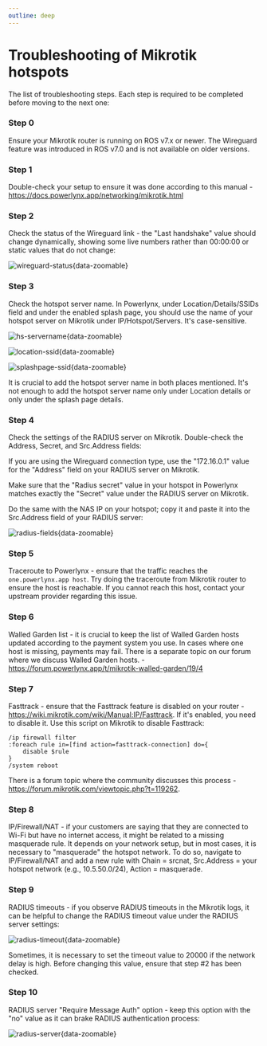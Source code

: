 ```yaml
---
outline: deep
---
```


# Troubleshooting of Mikrotik hotspots

The list of troubleshooting steps. Each step is required to be completed before moving to the next one:

### Step 0
Ensure your Mikrotik router is running on ROS v7.x or newer. The Wireguard feature was introduced in ROS v7.0 and is not available on older versions.

### Step 1 
Double-check your setup to ensure it was done according to this manual - https://docs.powerlynx.app/networking/mikrotik.html

### Step 2 
Check the status of the Wireguard link - the "Last handshake" value should change dynamically, showing some live numbers rather than 00:00:00 or static values that do not change:

![wireguard-status](images/wg-status.png){data-zoomable}

### Step 3
Check the hotspot server name. In Powerlynx, under Location/Details/SSIDs field and under the enabled splash page, you should use the name of your hotspot server on Mikrotik under IP/Hotspot/Servers. It's case-sensitive.

![hs-servername](images/hs-server-name.png){data-zoomable}

![location-ssid](images/mikrotik_location_ssid.png){data-zoomable}

![splashpage-ssid](images/mikrotik_splashpage_ssid.png){data-zoomable}

It is crucial to add the hotspot server name in both places mentioned. It's not enough to add the hotspot server name only under Location details or only under the splash page details.

### Step 4 
Check the settings of the RADIUS server on Mikrotik. Double-check the Address, Secret, and Src.Address fields:

If you are using the Wireguard connection type, use the "172.16.0.1" value for the "Address" field on your RADIUS server on Mikrotik.

Make sure that the "Radius secret" value in your hotspot in Powerlynx matches exactly the "Secret" value under the RADIUS server on Mikrotik.

Do the same with the NAS IP on your hotspot; copy it and paste it into the Src.Address field of your RADIUS server:

![radius-fields](images/radius-fields.png){data-zoomable}

### Step 5 
Traceroute to Powerlynx - ensure that the traffic reaches the `one.powerlynx.app host`. Try doing the traceroute from Mikrotik router to ensure the host is reachable. If you cannot reach this host, contact your upstream provider regarding this issue.

### Step 6 
Walled Garden list - it is crucial to keep the list of Walled Garden hosts updated according to the payment system you use. In cases where one host is missing, payments may fail. There is a separate topic on our forum where we discuss Walled Garden hosts. - https://forum.powerlynx.app/t/mikrotik-walled-garden/19/4

### Step 7
Fasttrack - ensure that the Fasttrack feature is disabled on your router - https://wiki.mikrotik.com/wiki/Manual:IP/Fasttrack. If it's enabled, you need to disable it. 
Use this script on Mikrotik to disable Fasttrack:

```
/ip firewall filter
:foreach rule in=[find action=fasttrack-connection] do={
    disable $rule
}
/system reboot
```

There is a forum topic where the community discusses this process - https://forum.mikrotik.com/viewtopic.php?t=119262.

### Step 8 
IP/Firewall/NAT - if your customers are saying that they are connected to Wi-Fi but have no internet access, it might be related to a missing masquerade rule. It depends on your network setup, but in most cases, it is necessary to "masquerade" the hotspot network. To do so, navigate to IP/Firewall/NAT and add a new rule with Chain = srcnat, Src.Address = your hotspot network (e.g., 10.5.50.0/24), Action = masquerade.

### Step 9 
RADIUS timeouts - if you observe RADIUS timeouts in the Mikrotik logs, it can be helpful to change the RADIUS timeout value under the RADIUS server settings:

![radius-timeout](images/radius-timeout.png){data-zoomable}

Sometimes, it is necessary to set the timeout value to 20000 if the network delay is high. Before changing this value, ensure that step #2 has been checked.

### Step 10
RADIUS server "Require Message Auth" option - keep this option with the "no" value as it can brake RADIUS authentication process:

![radius-server](images/radius-server.png){data-zoomable}